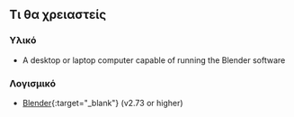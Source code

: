 ## Τι θα χρειαστείς

### Υλικό

+ A desktop or laptop computer capable of running the Blender software

### Λογισμικό

+ [Blender](https://www.blender.org/download/){:target="_blank"} (v2.73 or higher)